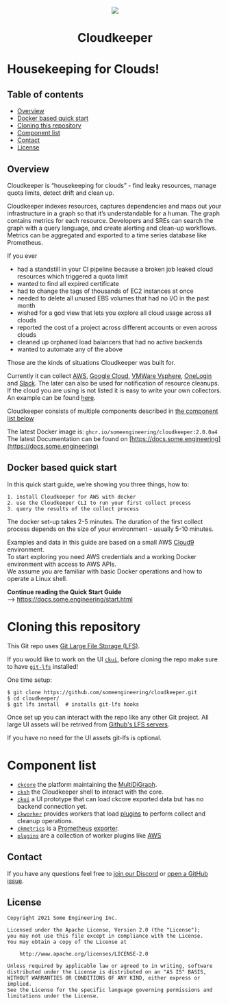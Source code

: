 <p align="center"><img src="https://raw.githubusercontent.com/someengineering/cloudkeeper/main/misc/cloudkeeper_200.png" />
<h1 align="center">Cloudkeeper</h1></p>

# Housekeeping for Clouds!

## Table of contents

* [Overview](#overview)
* [Docker based quick start](#docker-based-quick-start)
* [Cloning this repository](#cloning-this-repository)
* [Component list](#component-list)
* [Contact](#contact)
* [License](#license)


## Overview
Cloudkeeper is “housekeeping for clouds” - find leaky resources, manage quota limits, detect drift and clean up. 

Cloudkeeper indexes resources, captures dependencies and maps out your infrastructure in a graph so that it’s understandable for a human. The graph contains metrics for each resource. Developers and SREs can search the graph with a query language, and create alerting and clean-up workflows. Metrics can be aggregated and exported to a time series database like Prometheus.

If you ever
* had a standstill in your CI pipeline because a broken job leaked cloud resources which triggered a quota limit
* wanted to find all expired certificate
* had to change the tags of thousands of EC2 instances at once
* needed to delete all unused EBS volumes that had no I/O in the past month
* wished for a god view that lets you explore all cloud usage across all clouds
* reported the cost of a project across different accounts or even across clouds
* cleaned up orphaned load balancers that had no active backends
* wanted to automate any of the above

Those are the kinds of situations Cloudkeeper was built for.  

Currently it can collect [AWS](plugins/aws/), [Google Cloud](plugins/gcp/), [VMWare Vsphere](plugins/vsphere/), [OneLogin](plugins/onelogin/) and [Slack](plugins/slack/). The later can also be used for notification of resource cleanups. If the cloud you are using is not listed it is easy to write your own collectors. An example can be found [here](plugins/example_collector/).  


Cloudkeeper consists of multiple components described in [the component list below](#component-list)

The latest Docker image is: `ghcr.io/someengineering/cloudkeeper:2.0.0a4`  
The latest Documentation can be found on [https://docs.some.engineering](https://docs.some.engineering)


## Docker based quick start
In this quick start guide, we’re showing you three things, how to:

    1. install Cloudkeeper for AWS with docker
    2. use the Cloudkeeper CLI to run your first collect process
    3. query the results of the collect process 

The docker set-up takes 2-5 minutes. The duration of the first collect process depends on the size of your environment - usually 5-10 minutes. 

Examples and data in this guide are based on a small AWS [Cloud9](https://aws.amazon.com/cloud9/) environment.  
To start exploring you need AWS credentials and a working Docker environment with access to AWS APIs.  
We assume you are familiar with basic Docker operations and how to operate a Linux shell.

**Continue reading the Quick Start Guide**  
--> https://docs.some.engineering/start.html


# Cloning this repository
This Git repo uses [Git Large File Storage (LFS)](https://git-lfs.github.com/).

If you would like to work on the UI [`ckui`](ckui/), before cloning the repo make sure to have [`git-lfs`](https://git-lfs.github.com/) installed!

One time setup:
```
$ git clone https://github.com/someengineering/cloudkeeper.git
$ cd cloudkeeper/
$ git lfs install  # installs git-lfs hooks
```

Once set up you can interact with the repo like any other Git project. All large UI assets will be retrived from [Github's LFS servers](https://docs.github.com/en/repositories/working-with-files/managing-large-files).


If you have no need for the UI assets git-lfs is optional.


# Component list
- [`ckcore`](ckcore/) the platform maintaining the [MultiDiGraph](https://en.wikipedia.org/wiki/Multigraph#Directed_multigraph_(edges_with_own_identity)).
- [`cksh`](cksh/) the Cloudkeeper shell to interact with the core.
- [`ckui`](ckui/) a UI prototype that can load ckcore exported data but has no backend connection yet.
- [`ckworker`](ckworker/) provides workers that load [plugins](plugins/) to perform collect and cleanup operations.
- [`ckmetrics`](ckmetrics/) is a [Prometheus](https://prometheus.io/) [exporter](https://prometheus.io/docs/instrumenting/exporters/).
- [`plugins`](plugins/) are a collection of worker plugins like [AWS](plugins/aws/)


## Contact
If you have any questions feel free to [join our Discord](https://discord.gg/3G3sX6y3bt) or [open a GitHub issue](https://github.com/someengineering/cloudkeeper/issues/new).


## License
```
Copyright 2021 Some Engineering Inc.

Licensed under the Apache License, Version 2.0 (the "License");
you may not use this file except in compliance with the License.
You may obtain a copy of the License at

    http://www.apache.org/licenses/LICENSE-2.0

Unless required by applicable law or agreed to in writing, software
distributed under the License is distributed on an "AS IS" BASIS,
WITHOUT WARRANTIES OR CONDITIONS OF ANY KIND, either express or implied.
See the License for the specific language governing permissions and
limitations under the License.
```
